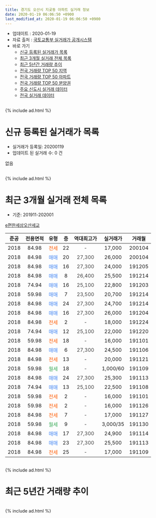 ```yaml
---
title: 경기도 오산시 지곶동 아파트 실거래 정보
date: 2020-01-19 06:06:50 +0900
last_modified_at: 2020-01-19 06:06:50 +0900
---
```


* 업데이트 : 2020-01-19
* 자료 출처 : [국토교통부 실거래가 공개시스템](http://rt.molit.go.kr)
* 바로 가기
    * [신규 등록된 실거래가 목록](#신규-등록된-실거래가-목록)
    * [최근 3개월 실거래 전체 목록](#최근-3개월-실거래-전체-목록)
    * [최근 5년간 거래량 추이](#최근-5년간-거래량-추이)
    * [전국 거래량 TOP 50 지역](https://apt-info.github.io/apt-trade-info/최근-3개월-전국에서-가장-거래가-많이-발생한-지역)
    * [전국 거래량 TOP 50 아파트](https://apt-info.github.io/apt-trade-info/최근-3개월-전국에서-가장-거래가-많이-발생한-아파트)
    * [전국 거래량 TOP 50 분양권](https://apt-info.github.io/apt-trade-info/최근-3개월-전국에서-가장-거래가-많이-발생한-분양권)
    * [주요 신도시 실거래 데이터](https://apt-info.github.io/apt-trade-info/주요-신도시)
    * [전국 실거래 데이터](https://apt-info.github.io/apt-trade-info/전국)
<br>
{% include ad.html %}
<br>

# 신규 등록된 실거래가 목록
* 실거래가 등록일: 20200119
* 업데이트 된 실거래 수: 0 건

없음

<br>
{% include ad.html %}
<br>

# 최근 3개월 실거래 전체 목록
* 기준: 201911-202001


[e편한세상오산세교](https://search.naver.com/search.naver?query=%EA%B2%BD%EA%B8%B0%EB%8F%84+%EC%98%A4%EC%82%B0%EC%8B%9C+%EC%A7%80%EA%B3%B6%EB%8F%99+e%ED%8E%B8%ED%95%9C%EC%84%B8%EC%83%81%EC%98%A4%EC%82%B0%EC%84%B8%EA%B5%90)

|준공|전용면적|유형|층|역대최고가|실거래가|거래월|
|:---:|:---:|:---:|:---:|:---:|:---:|:---:|
|2018|84.98|<span style="color:#ff5a00">전세</span>|22|<span style="color:#444444">-</span>|17,000|200104|
|2018|84.98|<span style="color:#4285f3">매매</span>|20|<span style="color:#444444">27,300</span>|26,000|200104|
|2018|84.98|<span style="color:#4285f3">매매</span>|16|<span style="color:#444444">27,300</span>|24,000|191205|
|2018|84.98|<span style="color:#4285f3">매매</span>|8|<span style="color:#444444">26,400</span>|25,500|191214|
|2018|74.94|<span style="color:#4285f3">매매</span>|16|<span style="color:#444444">25,100</span>|22,800|191203|
|2018|59.98|<span style="color:#4285f3">매매</span>|7|<span style="color:#444444">23,500</span>|20,700|191214|
|2018|84.98|<span style="color:#4285f3">매매</span>|24|<span style="color:#444444">27,300</span>|24,700|191214|
|2018|84.98|<span style="color:#4285f3">매매</span>|16|<span style="color:#444444">27,300</span>|26,000|191204|
|2018|84.98|<span style="color:#ff5a00">전세</span>|2|<span style="color:#444444">-</span>|18,000|191224|
|2018|74.94|<span style="color:#4285f3">매매</span>|12|<span style="color:#444444">25,100</span>|22,000|191220|
|2018|59.98|<span style="color:#ff5a00">전세</span>|18|<span style="color:#444444">-</span>|16,000|191101|
|2018|84.98|<span style="color:#4285f3">매매</span>|6|<span style="color:#444444">27,300</span>|24,500|191106|
|2018|84.98|<span style="color:#ff5a00">전세</span>|13|<span style="color:#444444">-</span>|20,000|191121|
|2018|59.98|<span style="color:#34a853">월세</span>|18|<span style="color:#444444">-</span>|1,000/60|191109|
|2018|84.98|<span style="color:#4285f3">매매</span>|24|<span style="color:#444444">27,300</span>|25,300|191113|
|2018|74.94|<span style="color:#4285f3">매매</span>|13|<span style="color:#444444">25,100</span>|22,500|191108|
|2018|59.98|<span style="color:#ff5a00">전세</span>|2|<span style="color:#444444">-</span>|16,000|191101|
|2018|59.98|<span style="color:#ff5a00">전세</span>|2|<span style="color:#444444">-</span>|16,000|191126|
|2018|84.98|<span style="color:#ff5a00">전세</span>|7|<span style="color:#444444">-</span>|17,000|191127|
|2018|59.98|<span style="color:#34a853">월세</span>|9|<span style="color:#444444">-</span>|3,000/35|191130|
|2018|84.98|<span style="color:#4285f3">매매</span>|17|<span style="color:#444444">27,300</span>|24,900|191114|
|2018|84.98|<span style="color:#4285f3">매매</span>|23|<span style="color:#444444">27,300</span>|25,500|191113|
|2018|84.98|<span style="color:#ff5a00">전세</span>|25|<span style="color:#444444">-</span>|17,000|191109|


<br>
{% include ad.html %}
<br>

# 최근 5년간 거래량 추이


<div style="width:100%;">
    <canvas id="deal_progress" height="200"></canvas>
</div>

<script>
new Chart(document.getElementById("deal_progress"), {
    type: 'line',
    data: {
        labels: ['201501','201502','201503','201504','201505','201506','201507','201508','201509','201510','201511','201512','201601','201602','201603','201604','201605','201606','201607','201608','201609','201610','201611','201612','201701','201702','201703','201704','201705','201706','201707','201708','201709','201710','201711','201712','201801','201802','201803','201804','201805','201806','201807','201808','201809','201810','201811','201812','201901','201902','201903','201904','201905','201906','201907','201908','201909','201910','201911','201912','202001'],
        datasets: [{
            label: '매매',
            pointRadius: 1,
            data: [0, 0, 0, 0, 0, 0, 0, 0, 0, 0, 0, 0, 0, 0, 0, 0, 0, 0, 0, 0, 0, 0, 0, 0, 0, 0, 0, 0, 0, 0, 0, 0, 0, 0, 0, 0, 30, 1, 0, 2, 13, 26, 206, 48, 8, 14, 7, 5, 6, 10, 8, 16, 12, 7, 5, 5, 10, 9, 5, 7, 1],
            borderColor: "rgba(255, 201, 14, 1)",
            backgroundColor: "rgba(255, 201, 14, 0.5)",
            fill: false,
            lineTension: 0
        },{
            label: '전월세',
            pointRadius: 1,
            data: [0, 0, 0, 0, 0, 0, 0, 0, 0, 0, 0, 0, 0, 0, 0, 0, 0, 0, 0, 0, 0, 0, 0, 0, 0, 0, 0, 0, 0, 0, 0, 0, 0, 0, 0, 0, 2, 6, 17, 69, 62, 29, 8, 4, 2, 3, 2, 1, 3, 3, 3, 3, 7, 5, 6, 9, 4, 4, 8, 1, 1],
            borderColor: "rgba(0, 141, 185, 1)",
            backgroundColor: "rgba(0, 141, 185, 0.5)",
            fill: false,
            lineTension: 0
        }
        ]
    },
    options: {
        responsive: true,
        title: {
            display: false
        },
        tooltips: {
            mode: 'index',
            intersect: false
        },
        hover: {
            mode: 'nearest',
            intersect: true
        },
        scales: {
            xAxes: [{
                display: true,
                scaleLabel: {
                    display: true,
                    labelString: '년/월'
                }
            }],
            yAxes: [{
                display: true,
                ticks: {
                    suggestedMin: 0,
                },
                scaleLabel: {
                    display: true,
                    labelString: '실거래 수'
                }
            }]
        }
    }
});

</script>


<br>
{% include ad.html %}
<br>

